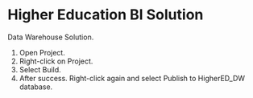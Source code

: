 # Higher Education BI Solution

Data Warehouse Solution.

1.  Open Project.
2.  Right-click on Project.
3.  Select Build.
4.  After success.  Right-click again and select Publish to HigherED_DW database.
